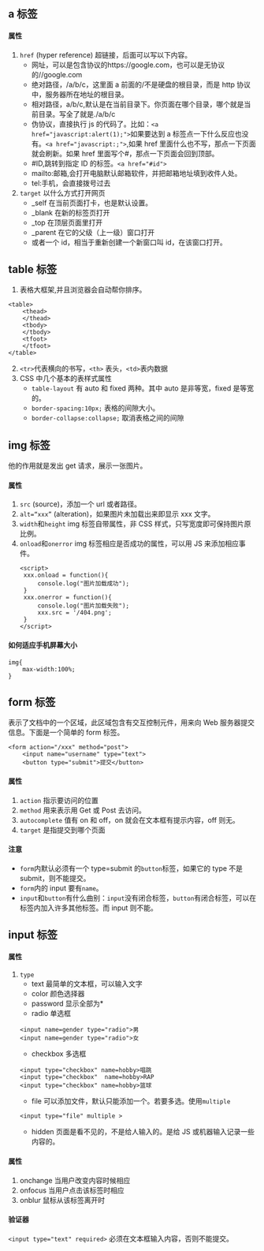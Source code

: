 ## a 标签

#### 属性

1. `href` (hyper reference) 超链接，后面可以写以下内容。
   - 网址，可以是包含协议的https://google.com，也可以是无协议的//google.com
   - 绝对路径，/a/b/c，这里面 a 前面的/不是硬盘的根目录，而是 http 协议中，服务器所在地址的根目录。
   - 相对路径，a/b/c,默认是在当前目录下。你页面在哪个目录，哪个就是当前目录。写全了就是./a/b/c
   - 伪协议，直接执行 js 的代码了。比如：`<a href="javascript:alert(1);">`如果要达到 a 标签点一下什么反应也没有。`<a href="javascript:;">`,如果 href 里面什么也不写，那点一下页面就会刷新。如果 href 里面写个#，那点一下页面会回到顶部。
   - \#ID,跳转到指定 ID 的标签。`<a href="#id">`
   - mailto:邮箱,会打开电脑默认邮箱软件，并把邮箱地址填到收件人处。
   - tel:手机，会直接拨号过去
2. `target` 以什么方式打开网页
   - \_self 在当前页面打卡，也是默认设置。
   - \_blank 在新的标签页打开
   - \_top 在顶层页面里打开
   - \_parent 在它的父级（上一级）窗口打开
   - 或者一个 id，相当于重新创建一个新窗口叫 id，在该窗口打开。

## table 标签

1. 表格大框架,并且浏览器会自动帮你排序。

```
<table>
    <thead>
    </thead>
    <tbody>
    </tbody>
    <tfoot>
    </tfoot>
</table>
```

2. `<tr>`代表横向的书写，`<th>` 表头，`<td>`表内数据
3. CSS 中几个基本的表样式属性
   - `table-layout` 有 auto 和 fixed 两种。其中 auto 是非等宽，fixed 是等宽的。
   - `border-spacing:10px;` 表格的间隙大小。
   - `border-collapse:collapse;` 取消表格之间的间隙

## img 标签

他的作用就是发出 get 请求，展示一张图片。

#### 属性

1. `src` (source)，添加一个 url 或者路径。
2. `alt=“xxx”` (alteration)，如果图片未加载出来即显示 xxx 文字。
3. `width`和`height` img 标签自带属性，非 CSS 样式，只写宽度即可保持图片原比例。
4. `onload`和`onerror` img 标签相应是否成功的属性，可以用 JS 来添加相应事件。
   ```
   <script>
    xxx.onload = function(){
        console.log("图片加载成功");
    }
    xxx.onerror = function(){
        console.log("图片加载失败");
        xxx.src = '/404.png';
    }
   </script>
   ```

#### 如何适应手机屏幕大小

```
img{
    max-width:100%;
}
```

## form 标签

表示了文档中的一个区域，此区域包含有交互控制元件，用来向 Web 服务器提交信息。下面是一个简单的 form 标签。

```
<form action="/xxx" method="post">
    <input name="username" type="text">
    <button type="submit">提交</button>
```

#### 属性

1. `action` 指示要访问的位置
2. `method` 用来表示用 Get 或 Post 去访问。
3. `autocomplete` 值有 on 和 off，on 就会在文本框有提示内容，off 则无。
4. `target` 是指提交到哪个页面

#### 注意

- `form`内默认必须有一个 type=submit 的`button`标签，如果它的 type 不是 submit，则不能提交。
- `form`内的 input 要有`name`。
- `input`和`button`有什么曲别：`input`没有闭合标签，`button`有闭合标签，可以在标签内加入许多其他标签。而 input 则不能。

## input 标签

#### 属性

1. `type`
   - text 最简单的文本框，可以输入文字
   - color 颜色选择器
   - password 显示全部为\*
   - radio 单选框
   ```
   <input name=gender type="radio">男
   <input name=gender type="radio">女
   ```
   - checkbox 多选框
   ```
   <input type="checkbox" name=hobby>唱跳
   <input type="checkbox"  name=hobby>RAP
   <input type="checkbox" name=hobby>篮球
   ```
   - file 可以添加文件，默认只能添加一个。若要多选。使用`multiple`
   ```
   <input type="file" multiple >
   ```
   - hidden 页面是看不见的，不是给人输入的。是给 JS 或机器输入记录一些内容的。

#### 属性

1. onchange 当用户改变内容时候相应
2. onfocus 当用户点击该标签时相应
3. onblur 鼠标从该标签离开时

#### 验证器

`<input type="text" required>` 必须在文本框输入内容，否则不能提交。
